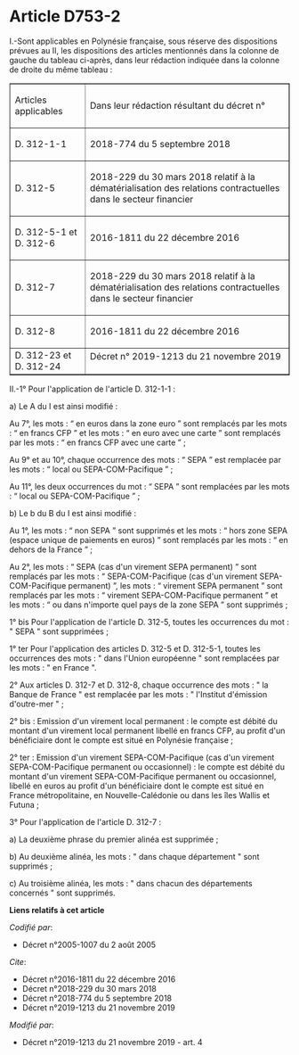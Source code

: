 # Article D753-2

I.-Sont applicables en Polynésie française, sous réserve des dispositions prévues au II, les dispositions des articles
mentionnés dans la colonne de gauche du tableau ci-après, dans leur rédaction indiquée dans la colonne de droite du même
tableau : 

<table border="1">
  <tbody>
    <tr>
      <td align="justify">

Articles applicables </td>
      <td align="justify">

Dans leur rédaction résultant du décret n° </td>
    </tr>
    <tr>
      <td align="left">

D. 312-1-1 </td>
      <td align="left">

2018-774 du 5 septembre 2018 </td>
    </tr>
    <tr>
      <td align="left">

D. 312-5 </td>
      <td align="left">

2018-229 du 30 mars 2018 relatif à la dématérialisation des relations contractuelles dans le secteur financier </td>
    </tr>
    <tr>
      <td align="left">

D. 312-5-1 et D. 312-6 </td>
      <td align="left">

2016-1811 du 22 décembre 2016 </td>
    </tr>
    <tr>
      <td align="left">

D. 312-7 </td>
      <td align="left">

2018-229 du 30 mars 2018 relatif à la dématérialisation des relations contractuelles dans le secteur financier </td>
    </tr>
    <tr>
      <td align="left">

D. 312-8 </td>
      <td align="left">

2016-1811 du 22 décembre 2016 </td>
    </tr>
    <tr>
      <td align="left">D. 312-23 et D. 312-24 </td>
      <td align="left">
Décret n° 2019-1213 du 21 novembre 2019
</td>
    </tr>
  </tbody>
</table>

II.-1° Pour l'application de l'article D. 312-1-1 : 

a) Le A du I est ainsi modifié : 

Au 7°, les mots : “ en euros dans la zone euro ” sont remplacés par les mots : “ en francs CFP ” et les mots : “ en euro avec
une carte ” sont remplacés par les mots : “ en francs CFP avec une carte ” ; 

Au 9° et au 10°, chaque occurrence des mots : “ SEPA ” est remplacée par les mots : “ local ou SEPA-COM-Pacifique ” ; 

Au 11°, les deux occurrences du mot : “ SEPA ” sont remplacées par les mots : “ local ou SEPA-COM-Pacifique ” ; 

b) Le b du B du I est ainsi modifié : 

Au 1°, les mots : “ non SEPA ” sont supprimés et les mots : “ hors zone SEPA (espace unique de paiements en euros) ” sont
remplacés par les mots : “ en dehors de la France ” ; 

Au 2°, les mots : “ SEPA (cas d'un virement SEPA permanent) ” sont remplacés par les mots : “ SEPA-COM-Pacifique (cas d'un
virement SEPA-COM-Pacifique permanent) ”, les mots : “ virement SEPA permanent ” sont remplacés par les mots : “ virement
SEPA-COM-Pacifique permanent ” et les mots : “ ou dans n'importe quel pays de la zone SEPA ” sont supprimés ; 

1° bis Pour l'application de l'article D. 312-5, toutes les occurrences du mot : " SEPA " sont supprimées ; 

1° ter Pour l'application des articles D. 312-5 et D. 312-5-1, toutes les occurrences des mots : " dans l'Union européenne "
sont remplacées par les mots : " en France ". 

2° Aux articles D. 312-7 et D. 312-8, chaque occurrence des mots : " la Banque de France " est remplacée par les mots : "
l'Institut d'émission d'outre-mer " ; 

2° bis : Emission d'un virement local permanent : le compte est débité du montant d'un virement local permanent libellé en
francs CFP, au profit d'un bénéficiaire dont le compte est situé en Polynésie française ; 

2° ter : Emission d'un virement SEPA-COM-Pacifique (cas d'un virement SEPA-COM-Pacifique permanent ou occasionnel) : le
compte est débité du montant d'un virement SEPA-COM-Pacifique permanent ou occasionnel, libellé en euros au profit d'un
bénéficiaire dont le compte est situé en France métropolitaine, en Nouvelle-Calédonie ou dans les îles Wallis et Futuna ; 

3° Pour l'application de l'article D. 312-7 : 

a) La deuxième phrase du premier alinéa est supprimée ; 

b) Au deuxième alinéa, les mots : " dans chaque département " sont supprimés ; 

c) Au troisième alinéa, les mots : " dans chacun des départements concernés " sont supprimés.

**Liens relatifs à cet article**

_Codifié par_:

  - Décret n°2005-1007 du 2 août 2005

_Cite_:

  - Décret n°2016-1811 du 22 décembre 2016
  - Décret n°2018-229 du 30 mars 2018
  - Décret n°2018-774 du 5 septembre 2018
  - Décret n°2019-1213 du 21 novembre 2019

_Modifié par_:

  - Décret n°2019-1213 du 21 novembre 2019 - art. 4

